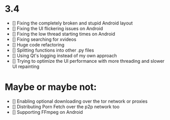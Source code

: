 # 3.4
- [] Fixing the completely broken and stupid Android layout
- [] Fixing the UI flickering issues on Android
- [] Fixing the low thread starting times on Android
- [] Fixing searching for xvideos
- [] Huge code refactoring
- [] Splitting functions into other .py files
- [] Using Qt's logging instead of my own approach
- [] Trying to optimize the UI performance with more threading and slower UI repainting

# Maybe or maybe not:
- [] Enabling optional downloading over the tor network or proxies
- [] Distributing Porn Fetch over the p2p network too
- [] Supporting FFmpeg on Android